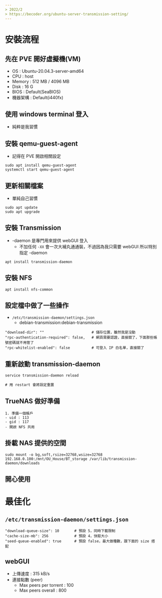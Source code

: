 ```yaml
---
> 2022/2
> https://becoder.org/ubuntu-server-transmission-setting/
---
```


# 安裝流程
## 先在 PVE 開好虛擬機(VM)
- OS        : Ubuntu-20.04.3-server-amd64
- CPU       : host
- Memory    : 512 MB / 4096 MB
- Disk      : 16 G
- BIOS      : Default(SeaBIOS)
- 機器架構  : Default(i440fx)

## 使用 windows terminal 登入
- 純粹是我習慣

## 安裝 qemu-guest-agent
- 記得在 PVE 開啟相關設定
```
sudo apt install qemu-guest-agent
systemctl start qemu-guest-agent
```

## 更新相關檔案
- 單純自己習慣
```
sudo apt update
sudo apt upgrade
```

## 安裝 Transmission
- -daemon 是專門用來提供 webGUI 登入
    - 不加任何 `-XX` 會一次大補丸通通裝，不過因為我只需要 webGUI 所以特別指定 -daemon
```
apt install transmission-daemon
```

## 安裝 NFS
```
apt install nfs-common
```

## 設定檔中做了一些操作
- `/etc/transmission-daemon/settings.json`
    - debian-transmission:debian-transmission
```
"download-dir": ""                      # 儲存位置，雖然我是沒動
"rpc-authentication-required": false,   # 網頁需要認證，直接關了，下面那些帳號密碼就不用管了
"rpc-whitelist-enabled": false          # 可登入 IP 白名單，直接關了
```

## 重新啟動 transmission-daemon
```
service transmission-daemon reload

# 用 restart 會將設定重置
```

## TrueNAS 做好準備
    1. 準備一個帳戶
    - uid : 113
    - gid : 117
    - 開啟 NFS 共用
    
## 掛載 NAS 提供的空間
```
sudo mount -o bg,soft,rsize=32768,wsize=32768 192.168.0.100:/mnt/OU_House/BT_storage /var/lib/transmission-daemon/downloads
```

## 開心使用

# 最佳化
## `/etc/transmission-daemon/settings.json`
```
"download-queue-size": 10       # 預設 5，同時下載限制
"cache-size-mb": 256            # 預設 4，快取大小
"seed-queue-enabled": true      # 預設 false，最大做種數，跟下面的 size 搭配
```

## webGUI
- 上傳速度 : 315 kB/s
- 連接點數 (peer)
    - Max peers per torrent : 100
    - Max peers overall     : 800
